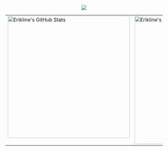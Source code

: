 <p align='center'>
    <img src="https://capsule-render.vercel.app/api?type=waving&color=auto&height=250&section=header&text=Hi%20There!&fontSize=90&animation=fadeIn&fontAlignY=30&desc=Welcome%20to%20Erikline's%20Github%20!&descAlignY=51&descAlign=62"/>
</p>

<table>
  <tr>
    <td valign="top">
      <picture>
        <img
          src="https://github-readme-stats.vercel.app/api?username=Erikline&show_icons=true"
          alt="Erikline's GitHub Stats"
          width="390" 
        />
      </picture>
    </td>
    <td valign="top">
      <img
        src="https://streak-stats.demolab.com/?user=Erikline"
        alt="Erikline's GitHub Streak"
        width="410"
      />
    </td>
  </tr>
</table>
